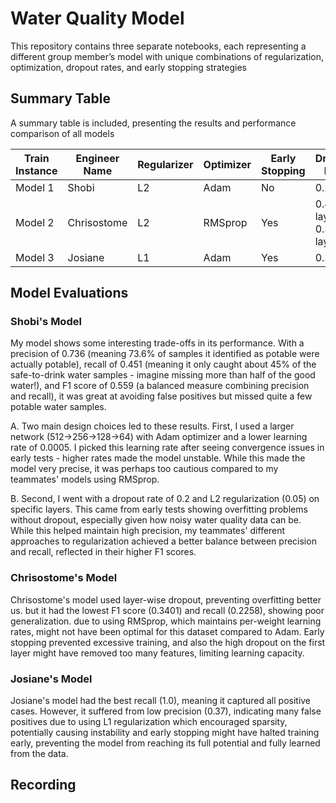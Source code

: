 # Water Quality Model

This repository contains three separate notebooks, each representing a different group member’s model with unique combinations of regularization, optimization, dropout rates, and early stopping strategies


## Summary Table

A summary table is included, presenting the results and performance comparison of all models

| Train Instance | Engineer Name  | Regularizer  | Optimizer  | Early Stopping  | Dropout Rate | Accuracy  | F1 Score  | Recall  | Precision  |
|-----------|-----------|-----------|-----------|-----------|-----------|-----------|-----------|-----------|------------|
| Model 1 | Shobi | L2 | Adam | No | 0.2 | 70% | 0.559 | 0.451 | 0.736 |
| Model 2 | Chrisostome | L2 | RMSprop | Yes | 0.4(1st layer) & 0.3(2nd layer) | 0.6687 | 0.3401 | 0.2258 | 0.6885 |
| Model 3 | Josiane | L1 | Adam | Yes | 0.3 | 62% | 0.55 | 1.0 | 0.37 |

## Model Evaluations

### Shobi's Model

My model shows some interesting trade-offs in its performance. With a precision of 0.736 (meaning 73.6% of samples it identified as potable were actually potable), recall of 0.451 (meaning it only caught about 45% of the safe-to-drink water samples - imagine missing more than half of the good water!), and F1 score of 0.559 (a balanced measure combining precision and recall), it was great at avoiding false positives but missed quite a few potable water samples.

A. Two main design choices led to these results. First, I used a larger network (512→256→128→64) with Adam optimizer and a lower learning rate of 0.0005. I picked this learning rate after seeing convergence issues in early tests - higher rates made the model unstable. While this made the model very precise, it was perhaps too cautious compared to my teammates' models using RMSprop.

B. Second, I went with a dropout rate of 0.2 and L2 regularization (0.05) on specific layers. This came from early tests showing overfitting problems without dropout, especially given how noisy water quality data can be. While this helped maintain high precision, my teammates' different approaches to regularization achieved a better balance between precision and recall, reflected in their higher F1 scores.

### Chrisostome's Model

Chrisostome's model used layer-wise dropout, preventing overfitting better us. but it had the lowest F1 score (0.3401) and recall (0.2258), showing poor generalization.  due to using RMSprop, which maintains per-weight learning rates, might not have been optimal for this dataset compared to Adam. Early stopping prevented excessive training, and also the high dropout on the first layer might have removed too many features, limiting learning capacity.

### Josiane's Model

Josiane's model had the best recall (1.0), meaning it captured all positive cases. However, it suffered from low precision (0.37), indicating many false positives due to using L1 regularization which encouraged sparsity, potentially causing instability and early stopping might have halted training early, preventing the model from reaching its full potential and fully learned from the data.

## Recording
